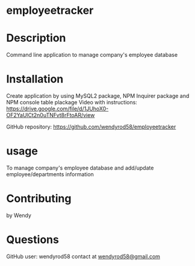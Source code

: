 # employeetracker

  # Description 
  Command line application to manage company's employee database


# Installation
Create application by using MySQL2 package, NPM Inquirer package and NPM console table plackage
Video with instructions:
https://drive.google.com/file/d/1JUhoX0-OF2YaUlCt2n0uTNFvt8rFtoAR/view

GitHub repository: https://github.com/wendyrod58/employeetracker


# usage
To manage company's employee database and add/update employee/departments information

# Contributing
by Wendy

# Questions
GitHub user: wendyrod58 contact at wendyrod58@gmail.com

  